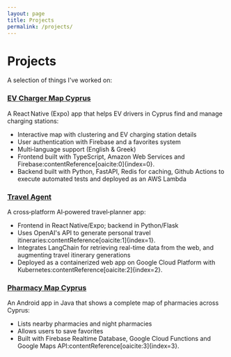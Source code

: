 ```yaml
---
layout: page
title: Projects
permalink: /projects/
---
```


# Projects

A selection of things I've worked on:

### [EV Charger Map Cyprus](https://github.com/charalambosm/ev-charger-frontend)

A React Native (Expo) app that helps EV drivers in Cyprus find and manage charging stations:
- Interactive map with clustering and EV charging station details
- User authentication with Firebase and a favorites system
- Multi‑language support (English & Greek)
- Frontend built with TypeScript, Amazon Web Services and Firebase:contentReference[oaicite:0]{index=0}.
- Backend built with Python, FastAPI, Redis for caching, Github Actions to execute automated tests and deployed as an AWS Lambda

### [Travel Agent](https://github.com/charalambosm/TravelBuddy)
A cross‑platform AI‑powered travel‑planner app:
- Frontend in React Native/Expo; backend in Python/Flask
- Uses OpenAI's API to generate personal travel itineraries:contentReference[oaicite:1]{index=1}.
- Integrates LangChain for retrieving real-time data from the web, and augmenting travel itinerary generations
- Deployed as a containerized web app on Google Cloud Platform with Kubernetes:contentReference[oaicite:2]{index=2}.

### [Pharmacy Map Cyprus](https://github.com/charalambosm/PharmacyMapCyprus)
An Android app in Java that shows a complete map of pharmacies across Cyprus:
- Lists nearby pharmacies and night pharmacies
- Allows users to save favorites
- Built with Firebase Realtime Database, Google Cloud Functions and Google Maps API:contentReference[oaicite:3]{index=3}.
